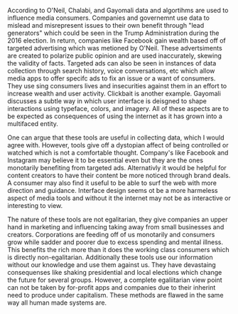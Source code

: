 

According to O'Neil, Chalabi, and Gayomali data and algortihms are used to influence media consumers. Companies 
and governemnt use data to mislead and misrepresent issues to their own benefit through "lead generators" which could be seen in the Trump 
Administration during the 2016 election. In return, companies like Facebook gain wealth based off of targeted
advertising which was metioned by O'Neil. These advertsiments are created to polarize public opinion and are used 
inaccurately, skewing the validity of facts. Targeted ads can also be seen in instances of data collection through 
search history, voice conversations, etc which allow media apps to offer specifc ads to fix an issue or a want of consumers.
They use sing consumers lives and insecurities against them in an effort to increase wealth and user activity. Clickbait is another example. 
Gayomali discusses a subtle way in which user interface is deisgned to shape interactions using typeface, colors, and imagery. 
All of these aspects are to be expected as consequences of using the internet as it has grown into a multifaced entity. 

One can argue that these tools are useful in collecting data, which I would agree with. However, tools give off a dystopian affect 
of being controlled or watched which is not a comfortable thought. Company's like Facebook and Instagram may believe it to be 
essential even but they are the ones monotarily benefiting from targeted ads. Alternativly it would be helpful for content creators 
to have their content be more noticed through brand deals. A consumer may also find it useful to be able to surf the 
web  with more direction and guidance. Interface design seems ot be a more harmeless aspect of media tools and without it the internet may not be as interactive 
or interesting to view. 

The nature of these tools are not egalitarian, they give companies an upper hand in marketing and influencing taking away from small 
businesses and creators. Corporations are feeding off of us monotarily and consumers grow while sadder and poorer due to excess spending and 
mental illness. This benefits the rich more than it does the working class consumers which is directly non-egalitarian. Additionally these 
tools use our information without our knowledge and use them against us. They have devastaing consequenses like shaking 
presidential and local elections which change the future for several groups. However, a complete egaliitarian view point can not be taken by 
for-profit apps and companies due to their inherint need to produce under capitalism. These methods are flawed in the same way all human made systems
are.
